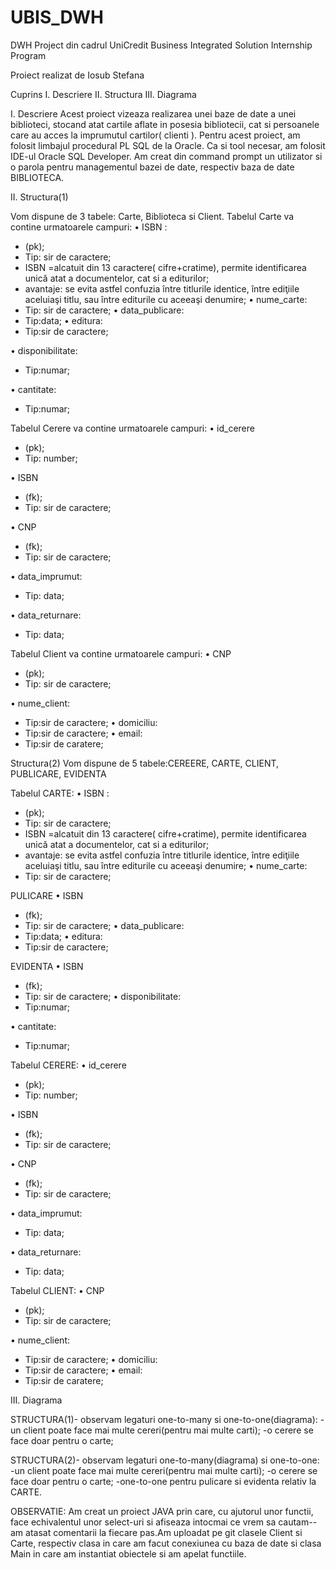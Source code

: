 # UBIS_DWH





DWH Project
din cadrul
UniCredit Business Integrated Solution Internship Program

Proiect realizat de
Iosub Stefana

Cuprins
I.	Descriere
II.	Structura
III.	Diagrama


I.	Descriere
Acest proiect vizeaza realizarea unei baze de date a unei biblioteci, stocand atat cartile aflate in posesia bibliotecii, cat si persoanele care au acces la imprumutul cartilor( clienti ).
Pentru acest proiect, am folosit limbajul procedural PL SQL  de la Oracle.
Ca si tool necesar, am folosit IDE-ul Oracle SQL Developer.
Am creat din command prompt un utilizator si o parola pentru managementul bazei de date, respectiv baza de date BIBLIOTECA.

II.	Structura(1)

Vom dispune de 3 tabele: Carte, Biblioteca si Client.
Tabelul Carte va contine urmatoarele campuri:
•	ISBN :
-  (pk);
-  Tip: sir de caractere;
-  ISBN =alcatuit din 13 caractere( cifre+cratime), permite identificarea unică atat a documentelor, cat si a editurilor;
-  avantaje: se evita astfel confuzia între titlurile identice, între ediţiile aceluiaşi titlu, sau între editurile cu aceeaşi denumire;
•	nume_carte:
-	Tip: sir de caractere;
•	data_publicare:
-	Tip:data;
•	editura:
-	Tip:sir de caractere;

•	disponibilitate:
-	Tip:numar;

•	cantitate:
-	Tip:numar;


Tabelul Cerere va contine urmatoarele campuri:
•	id_cerere
-  (pk);
-  Tip: number;

•	ISBN
-  (fk);
-  Tip: sir de caractere;

•	CNP
-  (fk);
-  Tip: sir de caractere;

•	data_imprumut:
-	Tip: data;

•	data_returnare:
-	Tip: data;

Tabelul Client va contine urmatoarele campuri:
•	CNP
-  (pk);
-  Tip: sir de caractere;

•	nume_client:
-	Tip:sir de caractere;
•	domiciliu:
-	Tip:sir de caractere;
•	email:
-	Tip:sir de caratere;





Structura(2)
Vom dispune de 5 tabele:CEREERE, CARTE, CLIENT, PUBLICARE, EVIDENTA

Tabelul CARTE:
•	ISBN :
-  (pk);
-  Tip: sir de caractere;
-  ISBN =alcatuit din 13 caractere( cifre+cratime), permite identificarea unică atat a documentelor, cat si a editurilor;
-  avantaje: se evita astfel confuzia între titlurile identice, între ediţiile aceluiaşi titlu, sau între editurile cu aceeaşi denumire;
•	nume_carte:
-	Tip: sir de caractere;


PULICARE
•	ISBN
-  (fk);
-  Tip: sir de caractere;
•	data_publicare:
-	Tip:data;
•	editura:
-	Tip:sir de caractere;


EVIDENTA
•	ISBN
-  (fk);
-  Tip: sir de caractere;
•	disponibilitate:
-	Tip:numar;

•	cantitate:
-	Tip:numar;



Tabelul CERERE:
•	id_cerere
-  (pk);
-  Tip: number;

•	ISBN
-  (fk);
-  Tip: sir de caractere;

•	CNP
-  (fk);
-  Tip: sir de caractere;

•	data_imprumut:
-	Tip: data;

•	data_returnare:
-	Tip: data;

Tabelul CLIENT:
•	CNP
-  (pk);
-  Tip: sir de caractere;

•	nume_client:
-	Tip:sir de caractere;
•	domiciliu:
-	Tip:sir de caractere;
•	email:
-	Tip:sir de caratere;

III.	Diagrama

STRUCTURA(1)- observam legaturi one-to-many si one-to-one(diagrama): 
-un client poate face mai multe cereri(pentru mai multe carti);
-o cerere se face doar pentru o carte;

STRUCTURA(2)- observam legaturi one-to-many(diagrama) si one-to-one: 
-un client poate face mai multe cereri(pentru mai multe carti);
-o cerere se face doar pentru o carte;
-one-to-one pentru pulicare si evidenta relativ la CARTE.



OBSERVATIE: Am creat un proiect JAVA prin care, cu ajutorul unor functii, face echivalentul unor select-uri si afiseaza intocmai ce vrem sa cautam--am atasat comentarii la fiecare pas.Am uploadat pe git clasele Client si Carte, respectiv clasa in care am facut conexiunea cu baza de date si clasa Main in care am instantiat obiectele si am apelat functiile.


